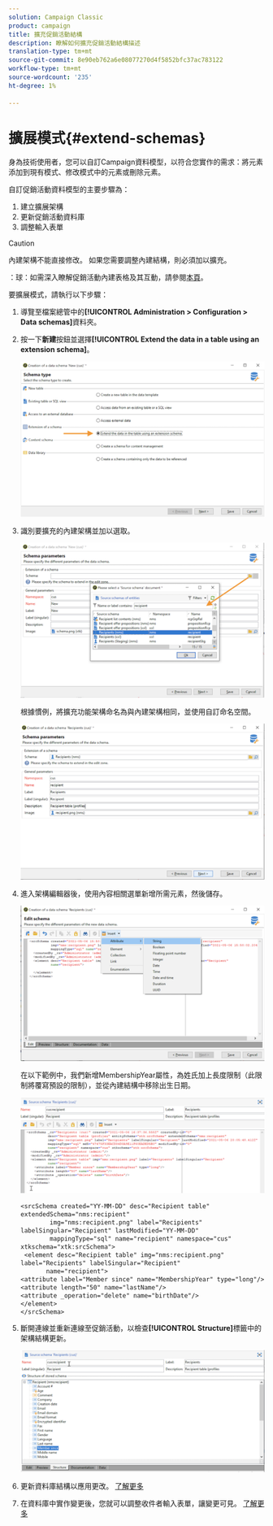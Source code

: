 ```yaml
---
solution: Campaign Classic
product: campaign
title: 擴充促銷活動結構
description: 瞭解如何擴充促銷活動結構描述
translation-type: tm+mt
source-git-commit: 8e90eb762a6e08077270d4f5852bfc37ac783122
workflow-type: tm+mt
source-wordcount: '235'
ht-degree: 1%

---
```


# 擴展模式{#extend-schemas}

身為技術使用者，您可以自訂Campaign資料模型，以符合您實作的需求：將元素添加到現有模式、修改模式中的元素或刪除元素。

自訂促銷活動資料模型的主要步驟為：

1. 建立擴展架構
1. 更新促銷活動資料庫
1. 調整輸入表單

>[!CAUTION]
>內建架構不能直接修改。 如果您需要調整內建結構，則必須加以擴充。

：球：如需深入瞭解促銷活動內建表格及其互動，請參閱[本頁](datamodel.md)。

要擴展模式，請執行以下步驟：

1. 導覽至檔案總管中的&#x200B;**[!UICONTROL Administration > Configuration > Data schemas]**&#x200B;資料夾。
1. 按一下&#x200B;**新建**&#x200B;按鈕並選擇&#x200B;**[!UICONTROL Extend the data in a table using an extension schema]**。

   ![](assets/extend-schema-option.png)

1. 識別要擴充的內建架構並加以選取。

   ![](assets/extend-schema-select.png)

   根據慣例，將擴充功能架構命名為與內建架構相同，並使用自訂命名空間。

   ![](assets/extend-schema-validate.png)

1. 進入架構編輯器後，使用內容相關選單新增所需元素，然後儲存。

   ![](assets/extend-schema-edit.png)

   在以下範例中，我們新增MembershipYear屬性，為姓氏加上長度限制（此限制將覆寫預設的限制），並從內建結構中移除出生日期。

   ![](assets/extend-schema-sample.png)

   ```
   <srcSchema created="YY-MM-DD" desc="Recipient table" extendedSchema="nms:recipient"
           img="nms:recipient.png" label="Recipients" labelSingular="Recipient" lastModified="YY-MM-DD"
           mappingType="sql" name="recipient" namespace="cus" xtkschema="xtk:srcSchema">
    <element desc="Recipient table" img="nms:recipient.png" label="Recipients" labelSingular="Recipient"
          name="recipient">
   <attribute label="Member since" name="MembershipYear" type="long"/>
   <attribute length="50" name="lastName"/>
   <attribute _operation="delete" name="birthDate"/>
   </element>
   </srcSchema>
   ```
1. 斷開連線並重新連線至促銷活動，以檢查&#x200B;**[!UICONTROL Structure]**&#x200B;標籤中的架構結構更新。

   ![](assets/extend-schema-structure.png)

1. 更新資料庫結構以應用更改。 [了解更多](update-database-structure.md)

1. 在資料庫中實作變更後，您就可以調整收件者輸入表單，讓變更可見。 [了解更多](forms.md)

